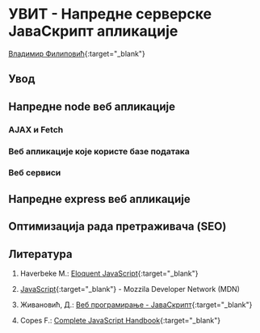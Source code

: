 
# УВИТ - Напредне серверске ЈаваСкрипт апликације

[Владимир Филиповић](https://vladofilipovic.github.io/index-cy.html){:target="_blank"}

## Увод

## Напредне node веб апликације

### AJAX и Fetch

### Веб апликације које користе базе података

### Веб сервиси

## Напредне express веб апликације

## Оптимизација рада претраживача (SEO)

## Литература

1. Haverbeke M.: [Eloquent JavaScript](https://eloquentjavascript.net/){:target="_blank"}

1. [JavaScript](https://developer.mozilla.org/en-US/docs/Web/JavaScript){:target="_blank"} - Mozzila Developer Network (MDN)

1. Живановић, Д.: [Веб програмирање - ЈаваСкрипт](https://www.webprogramiranje.org/dogadjaji-u-javascript-u/){:target="_blank"}

1. Copes F.: [Complete JavaScript Handbook](https://medium.freecodecamp.org/the-complete-javascript-handbook-f26b2c71719c){:target="_blank"}
